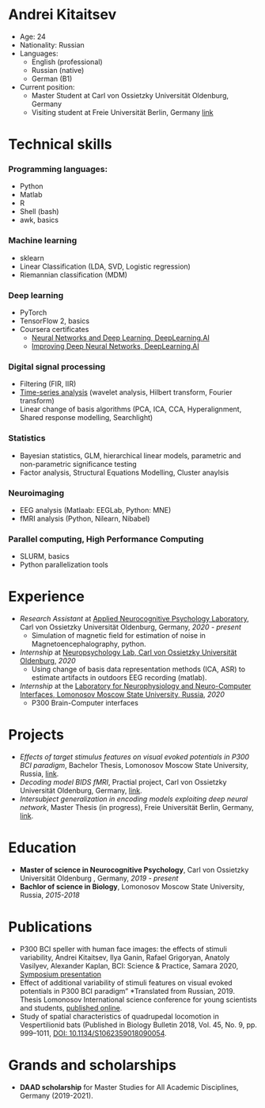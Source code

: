 # Andrei Kitaitsev
* Age: 24
* Nationality: Russian
* Languages:
  * English (professional)
  * Russian (native)
  * German (B1)
* Current position: 
  * Master Student at Carl von Ossietzky Universität Oldenburg, Germany
  * Visiting student at Freie Universität Berlin, Germany [link](https://www.ewi-psy.fu-berlin.de/en/einrichtungen/arbeitsbereiche/neural_dyn_of_vis_cog/team_v2/master_students/andrei/index.html)

# Technical skills

### Programming languages:
* Python
* Matlab
* R
* Shell (bash)
* awk, basics

### Machine learning
* sklearn
* Linear Classification (LDA, SVD, Logistic regression)
* Riemannian classification (MDM)

### Deep learning
* PyTorch
* TensorFlow 2, basics
* Coursera certificates
  * [Neural Networks and Deep Learning, DeepLearning.AI](https://coursera.org/share/8982b814c0d0b319bc6a8c2168c4b068)
  * [Improving Deep Neural Networks, DeepLearning.AI](https://coursera.org/share/8ee44829272aa4729cdde0de62b0ed95)

### Digital signal processing
* Filtering (FIR, IIR)
* [Time-series analysis](https://github.com/andreikitaitsev/decoding_model_bids_fmri/blob/master/audio2bidsstim/wav_files_to_bids_tsv.py) (wavelet analysis, Hilbert transform, Fourier transform)
* Linear change of basis algorithms (PCA, ICA, CCA, Hyperalignment, Shared response modelling, Searchlight)

### Statistics
* Bayesian statistics, GLM, hierarchical linear models, parametric and non-parametric significance testing
* Factor analysis, Structural Equations Modelling, Cluster anaylsis

### Neuroimaging
* EEG analysis (Matlaab: EEGLab, Python: MNE)
* fMRI analysis (Python, Nilearn, Nibabel)

### Parallel computing, High Performance Computing
* SLURM, basics
* Python parallelization tools

# Experience
* *Research Assistant* at [Applied Neurocognitive Psychology Laboratory](https://uol.de/angewandte-neurokognitive-psychologie), Carl von Ossietzky Universität Oldenburg, Germany, *2020 - present*
  * Simulation of magnetic field for estimation of noise in Magnetoencephalography, python.
* *Internship* at [Neuropsychology Lab, Carl von Ossietzky Universität Oldenburg](https://uol.de/neuropsychologie), *2020*
  * Using change of basis data representation methods (ICA, ASR) to estimate artifacts in outdoors EEG recording (matlab).
* *Internship* at the [Laboratory for Neurophysiology and Neuro-Computer Interfaces, Lomonosov Moscow State University, Russia](http://brain.bio.msu.ru/), *2020* 
  * P300 Brain-Computer interfaces    

# Projects
* *Effects of target stimulus features on visual evoked potentials in P300 BCI paradigm*, Bachelor Thesis, Lomonosov Moscow State University, Russia, [link](https://github.com/andreikitaitsev/P300_BCI.git). 
* *Decoding model BIDS fMRI*, Practial project, Carl von Ossietzky Universität Oldenburg, Germany, [link](https://github.com/andreikitaitsev/decoding_model_bids_fmri.git).
*  *Intersubject generalization in encoding models exploiting deep neural network*, Master Thesis (in progress), Freie Universität Berlin, Germany, [link](https://www.ewi-psy.fu-berlin.de/en/einrichtungen/arbeitsbereiche/neural_dyn_of_vis_cog/team_v2/master_students/andrei/index.html).

# Education
* **Master of science in Neurocognitive Psychology**, Carl von Ossietzky Universität Oldenburg , Germany, *2019 - present*
* **Bachlor of science in Biology**, Lomonosov Moscow State University, Russia, *2015-2018*

# Publications
* P300 BCI speller with human face images: the effects of stimuli variability, Andrei Kitaitsev, Ilya Ganin, Rafael Grigoryan, Anatoly Vasilyev, Alexander Kaplan, BCI: Science & Practice, Samara 2020, [Symposium presentation](https://bcisamara.com/bcisamara/agenda/)
* Effect of additional variability of stimuli features on visual evoked potentials in P300 BCI paradigm” *Translated from Russian, 2019. Thesis Lomonosov International science conference for young scientists and students, [published online](https://lomonosovmsu.ru/archive/Lomonosov_2019/data/section_2_16089.htm).
* Study of spatial characteristics of quadrupedal locomotion in Vespertilionid bats (Published in
Biology Bulletin 2018, Vol. 45, No. 9, pp. 999–1011, [DOI: 10.1134/S1062359018090054](https://link.springer.com/article/10.1134/S1062359018090054).

# Grands and scholarships
* **DAAD scholarship** for Master Studies for All Academic Disciplines, Germany (2019-2021).

